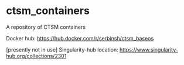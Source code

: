 # ctsm_containers

A repository of CTSM containers

Docker hub: https://hub.docker.com/r/serbinsh/ctsm_baseos

[presently not in use] Singularity-hub location: https://www.singularity-hub.org/collections/2301
